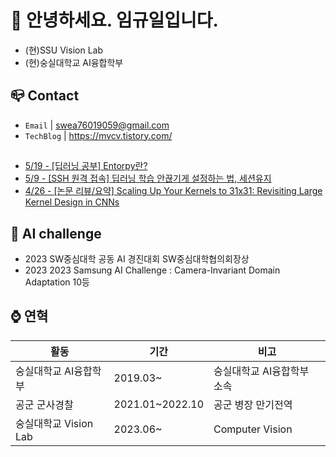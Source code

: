 
# 👋 안녕하세요. 임규일입니다.
- (현)SSU Vision Lab
- (현)숭실대학교 AI융합학부

## 📪 Contact

- `Email` | swea76019059@gmail.com
- `TechBlog` | <a href="https://stg0123.github.io/" target="_blank">https://mvcv.tistory.com/</a>

##
 - [5/19 - [딥러닝 공부] Entorpy란?](https://mvcv.tistory.com/27)
 - [5/9 - [SSH 원격 접속] 딥러닝 학습 안끊기게 설정하는 법, 세션유지](https://mvcv.tistory.com/25)
 - [4/26 - [논문 리뷰/요약] Scaling Up Your Kernels to 31x31: Revisiting Large Kernel Design in CNNs](https://mvcv.tistory.com/24)


## 🏁 AI challenge
- 2023 SW중심대학 공동 AI 경진대회 SW중심대학협의회장상
- 2023 2023 Samsung AI Challenge : Camera-Invariant Domain Adaptation 10등

## ⌚ 연혁<br/>
|활동|기간|비고|
|---|---|---|
|숭실대학교 AI융합학부|2019.03~ | 숭실대학교 AI융합학부 소속|
|공군 군사경찰 |2021.01~2022.10|공군 병장 만기전역|
|숭실대학교 Vision Lab | 2023.06~ | Computer Vision |

